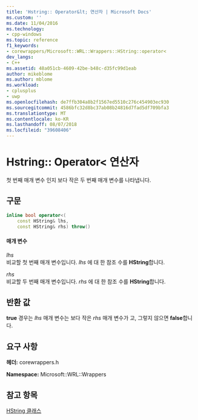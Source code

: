 ```yaml
---
title: 'Hstring:: Operator&lt; 연산자 | Microsoft Docs'
ms.custom: ''
ms.date: 11/04/2016
ms.technology:
- cpp-windows
ms.topic: reference
f1_keywords:
- corewrappers/Microsoft::WRL::Wrappers::HString::operator<
dev_langs:
- C++
ms.assetid: 48a051cb-4609-42be-b48c-d35fc99d1eab
author: mikeblome
ms.author: mblome
ms.workload:
- cplusplus
- uwp
ms.openlocfilehash: de7ffb304a8b2f1567ed5510c276c454903ec930
ms.sourcegitcommit: 4586bfc32d8bc37ab08b24816d7fad5df709bfa3
ms.translationtype: MT
ms.contentlocale: ko-KR
ms.lasthandoff: 08/07/2018
ms.locfileid: "39608406"
---
```

# <a name="hstringoperatorlt-operator"></a>Hstring:: Operator&lt; 연산자
첫 번째 매개 변수 인지 보다 작은 두 번째 매개 변수를 나타냅니다.  
  
## <a name="syntax"></a>구문  
  
```cpp  
inline bool operator<(  
    const HString& lhs,   
    const HString& rhs) throw()  
```  
  
#### <a name="parameters"></a>매개 변수  
 *lhs*  
 비교할 첫 번째 매개 변수입니다. *lhs* 에 대 한 참조 수를 **HString**합니다.  
  
 *rhs*  
 비교할 두 번째 매개 변수입니다. *rhs* 에 대 한 참조 수를 **HString**합니다.  
  
## <a name="return-value"></a>반환 값  
 **true** 경우는 *lhs* 매개 변수는 보다 작은 *rhs* 매개 변수가 고, 그렇지 않으면 **false**합니다.  
  
## <a name="requirements"></a>요구 사항  
 **헤더:** corewrappers.h  
  
 **Namespace:** Microsoft::WRL::Wrappers  
  
## <a name="see-also"></a>참고 항목  
 [HString 클래스](../windows/hstring-class.md)